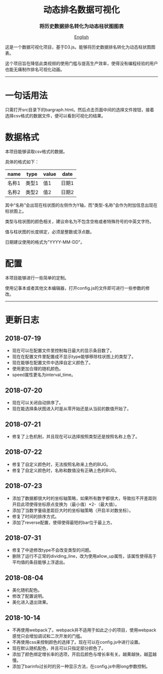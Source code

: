 <h1 align="center">
动态排名数据可视化
</h1>

<h3 align="center">将历史数据排名转化为动态柱状图图表</h3>


<p align="center">
  <a href="readme-en.md">English</a>
</p>

这是一个数据可视化项目，基于D3.js。能够将历史数据排名转化为动态柱状图图表。

这个项目旨在降低此类视频的使用门槛与提高生产效率，使得没有编程经验的用户也能无痛制作排名可视化动画。

----

# 一句话用法

只需打开src目录下的bargraph.html。然后点击页面中间的选择文件按钮，接着选择csv格式的数据文件，便可以看到可视化的结果。

# 数据格式

本项目能够读取csv格式的数据。

具体的格式如下：

name|type|value|date
--|--|--|--
名称1|类型1|值1|日期1
名称2|类型2|值2|日期2

其中“名称”会出现在柱状图的左侧作为Y轴，而“类型-名称”会作为附加信息出现在柱状图上。

类型与柱状图的颜色相关，建议命名为不包含空格或者特殊符号的中英文字符。

值与柱状图的长度绑定，必须是整数或浮点数。

日期建议使用的格式为"YYYY-MM-DD"。

# 配置

本项目能够进行一些简单的定制。

使用记事本或者其他文本编辑器，打开config.js的文件即可进行一些参数的修改。

---

# 更新日志

## 2018-07-19

- 现在可以在配置文件里控制每日最大的显示条目数了。
- 现在在配置文件里配置成不显示type能够移除柱状图上的类型了。
- 现在能够在配置文件中选择自定义颜色了。
- 使用更加合理的随机颜色。
- speed属性更名为interval_time。

## 2018-07-20

- 现在可以关闭自动排序了。
- 现在能选择条状图进入时是从零开始还是从当前的数值开始了。

## 2018-07-21

- 修复了上色机制，并且现在可以选择按照类型还是按照名称上色了。

## 2018-07-22

- 修复了自定义颜色时，无法按照名称来上色的BUG。
- 修复了自定义颜色时，名称和数值没有正确上色的BUG。

## 2018-07-23

- 添加了数据都很大时的坐标轴策略，如果所有数字都很大，导致拉不开差距则开启此项使得坐标原点变换为（最小值）*2-（最大值）。
- 添加了当数字量级差距巨大时的坐标轴策略（开启半对数坐标）。
- 修复了时间的排序方式。
- 添加了reverse配置，使得使得最短的bar位于最上方。

## 2018-07-31

- 修复了中途修改type不会改变类型的问题。
- 删除了运行不正常的dividing_line，改为使用allow_up属性，该属性使得高于平均值的条目能够上浮退出。

## 2018-08-04


- 美化随机配色。
- 修改了配置说明。
- 美化进入退出效果。

## 2018-10-14

- 不再使用webpack了。webpack并不适用于如此之小的项目，使用webpack感觉只会增加调试和二次开发的门槛。
- 不再使用css来控制颜色的选择了。现在可以在config.js中进行设置。
- 现在默认随机配色，并且可以只指定部分颜色了。
- 添加了颜色绑定增长率的选项，开启后颜色与增长率有关。越黄越快，越蓝越慢。
- 添加了barinfo过长时的另一种显示方法，在config.js中用long参数控制。